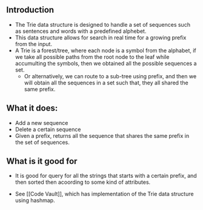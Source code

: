 ## Introduction

* The Trie data structure is designed to handle a set of sequences such as sentences and words with a predefined alphebet. 
* This data structure allows for search in real time for a growing prefix from the input. 
* A Trie is a forest/tree, where each node is a symbol from the alphabet, if we take all possible paths from the root node to the leaf while accumulting the symbols, then we obtained all the possible sequences a set. 
	* Or alternatively, we can route to a sub-tree using prefix, and then we will obtain all the sequences in a set such that, they all shared the same prefix.


## What it does: 
* Add a new sequence 
* Delete a certain sequence 
* Given a prefix, returns all the sequence that shares the same prefix in the set of sequences. 


## What is it good for

* It is good for query for all the strings that starts with a certain prefix, and then sorted then acoording to some kind of attributes. 


* See [[Code Vault]], which has implementation of the Trie data structure using hashmap. 

